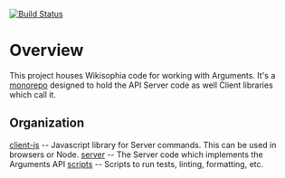 [![Build Status](https://travis-ci.org/wikisophia/server/api-arguments.svg?branch=master)](https://travis-ci.org/wikisophia/api-arguments)

# Overview

This project houses Wikisophia code for working with Arguments.
It's a [monorepo](https://en.wikipedia.org/wiki/Monorepo) designed to hold
the API Server code as well Client libraries which call it.

## Organization

[client-js](./client-js) -- Javascript library for Server commands. This can be used in browsers or Node.
[server](./server) -- The Server code which implements the Arguments API
[scripts](./scripts) -- Scripts to run tests, linting, formatting, etc.
